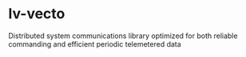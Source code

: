 # lv-vecto
Distributed system communications library optimized for both reliable commanding and efficient periodic telemetered data
